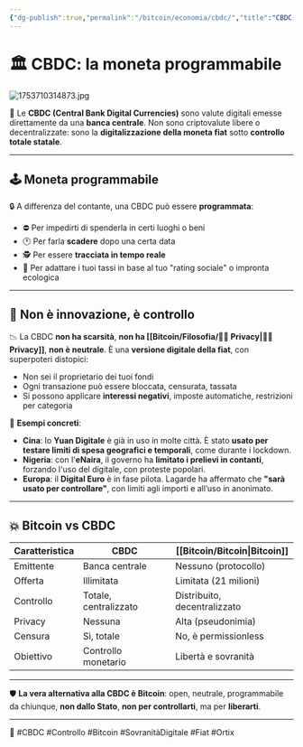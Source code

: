```yaml
---
{"dg-publish":true,"permalink":"/bitcoin/economia/cbdc/","title":"CBDC: la moneta programmabile","tags":["cbdc","sorveglianza","moneta-digitale","sovranità","bitcoin"]}
---
```



# 🏛️ CBDC: la moneta programmabile

![1753710314873.jpg](/img/user/1753710314873.jpg)

🧠 Le **CBDC (Central Bank Digital Currencies)** sono valute digitali emesse direttamente da una **banca centrale**. Non sono criptovalute libere o decentralizzate: sono la **digitalizzazione della moneta fiat** sotto **controllo totale statale**.

---

## 🕹️ Moneta programmabile

🔒 A differenza del contante, una CBDC può essere **programmata**:
- ⛔ Per impedirti di spenderla in certi luoghi o beni
- 🕐 Per farla **scadere** dopo una certa data
- 🕵️ Per essere **tracciata in tempo reale**
- 🧮 Per adattare i tuoi tassi in base al tuo "rating sociale" o impronta ecologica

---

## 🧱 Non è innovazione, è controllo

📉 La CBDC **non ha scarsità**, **non ha [[Bitcoin/Filosofia/🕵️‍♂️ Privacy\|🕵️‍♂️ Privacy]]**, **non è neutrale**. È una **versione digitale della fiat**, con superpoteri distopici:
- Non sei il proprietario dei tuoi fondi
- Ogni transazione può essere bloccata, censurata, tassata
- Si possono applicare **interessi negativi**, imposte automatiche, restrizioni per categoria

📌 **Esempi concreti**:
- **Cina**: lo **Yuan Digitale** è già in uso in molte città. È stato **usato per testare limiti di spesa geografici e temporali**, come durante i lockdown.
- **Nigeria**: con l'**eNaira**, il governo ha **limitato i prelievi in contanti**, forzando l'uso del digitale, con proteste popolari.
- **Europa**: il **Digital Euro** è in fase pilota. Lagarde ha affermato che **"sarà usato per controllare"**, con limiti agli importi e all’uso in anonimato.

---

## 💥 Bitcoin vs CBDC

| Caratteristica     | CBDC                     | [[Bitcoin/Bitcoin\|Bitcoin]]               |
|--------------------|--------------------------|---------------------------|
| Emittente          | Banca centrale           | Nessuno (protocollo)      |
| Offerta            | Illimitata               | Limitata (21 milioni)     |
| Controllo          | Totale, centralizzato    | Distribuito, decentralizzato |
| Privacy            | Nessuna                  | Alta (pseudonimia)        |
| Censura            | Sì, totale                | No, è permissionless      |
| Obiettivo          | Controllo monetario      | Libertà e sovranità       |


---

🛡️ **La vera alternativa alla CBDC è Bitcoin**: open, neutrale, programmabile da chiunque, **non dallo Stato**, **non per controllarti**, ma per **liberarti**.

---

📌 #CBDC #Controllo #Bitcoin #SovranitàDigitale #Fiat #Ortix